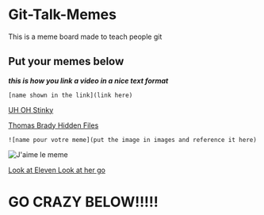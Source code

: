 # Git-Talk-Memes

This is a meme board made to teach people git 

## Put your memes below

***this is how you link a video in a nice text format***

`[name shown in the link](link here)`

[UH OH Stinky](https://www.youtube.com/watch?v=ZJvH8d2y7Iw)

[Thomas Brady Hidden Files](https://www.youtube.com/watch?v=dQw4w9WgXcQ)

`![name pour votre meme](put the image in images and reference it here)`

![J'aime le meme](images/z00merm3m3.jpg)

[Look at Eleven Look at her go](eleven.png)



# GO CRAZY BELOW!!!!! 
